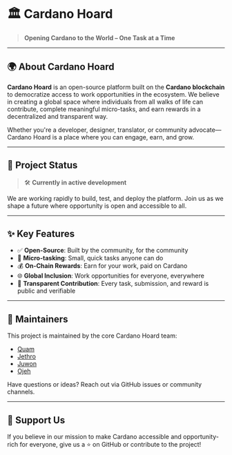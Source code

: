 # 🏛️ Cardano Hoard

> **Opening Cardano to the World – One Task at a Time**

---

## 🌍 About Cardano Hoard

**Cardano Hoard** is an open-source platform built on the **Cardano blockchain** to democratize access to work opportunities in the ecosystem. We believe in creating a global space where individuals from all walks of life can contribute, complete meaningful micro-tasks, and earn rewards in a decentralized and transparent way.

Whether you're a developer, designer, translator, or community advocate—Cardano Hoard is a place where you can engage, earn, and grow.

---

## 🚧 Project Status

> 🛠 **Currently in active development**

We are working rapidly to build, test, and deploy the platform. Join us as we shape a future where opportunity is open and accessible to all.

---

## ✨ Key Features

- ✅ **Open-Source**: Built by the community, for the community
- 🎯 **Micro-tasking**: Small, quick tasks anyone can do
- 💰 **On-Chain Rewards**: Earn for your work, paid on Cardano
- 🌐 **Global Inclusion**: Work opportunities for everyone, everywhere
- 🤝 **Transparent Contribution**: Every task, submission, and reward is public and verifiable

---

## 👥 Maintainers

This project is maintained by the core Cardano Hoard team:

- [Quam](https://github.com/eltrain-704)
- [Jethro](https://github.com/co-maintainer)
- [Juwon](https://github.com/co-maintainer)
- [Ojeh](https://github.com/co-maintainer)

Have questions or ideas? Reach out via GitHub issues or community channels.

---

## 🌟 Support Us

If you believe in our mission to make Cardano accessible and opportunity-rich for everyone, give us a ⭐ on GitHub or contribute to the project!
